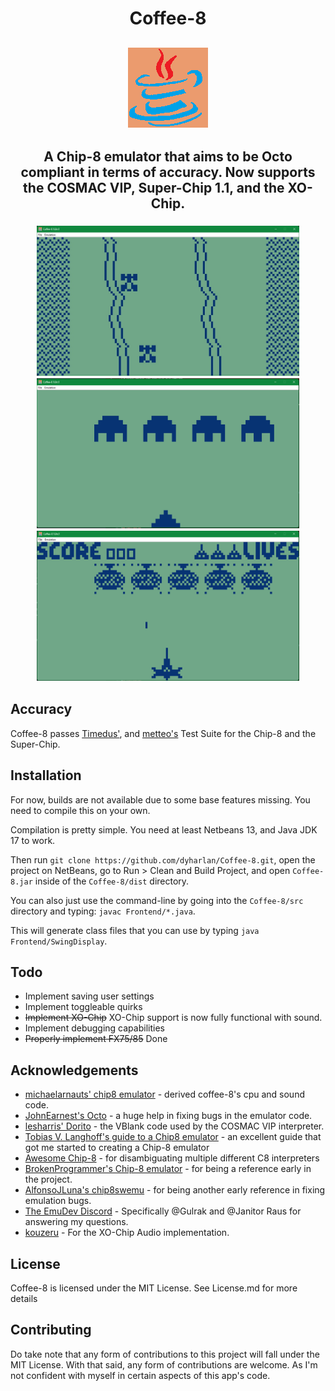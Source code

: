 <h1 align="center">Coffee-8</h1>
<h2 align="center"><img src="https://raw.githubusercontent.com/dyharlan/Coffee-8/main/src/Frontend/icon.png"/></h2>

<h2 align="center">A Chip-8 emulator that aims to be Octo compliant in terms of accuracy. Now supports the COSMAC VIP, Super-Chip 1.1, and the XO-Chip.</h2>

<h3 align="center">
<img alt="Car Race by Klaus von Sengbusch" src="https://raw.githubusercontent.com/dyharlan/Coffee-8/main/Screenshots/Race.jpg" width="420" height="240"/>
<img alt="Space Invaders by David Winter" src="https://raw.githubusercontent.com/dyharlan/Coffee-8/main/Screenshots/Space%20Invaders.PNG" width="420" height="240"/>
<img alt="Spacefight 2091 by Carsten Soerensen" src="https://raw.githubusercontent.com/dyharlan/Coffee-8/main/Screenshots/Spacefight%202091.PNG" width="420" height="240"/>
</h3>

## Accuracy
Coffee-8 passes [Timedus'](https://github.com/Timendus/chip8-test-suite), and [metteo's](https://github.com/metteo/chip8-test-rom) Test Suite for the Chip-8 and the Super-Chip.

## Installation
For now, builds are not available due to some base features missing. You need to compile this on your own.

Compilation is pretty simple. You need at least Netbeans 13, and Java JDK 17 to work. 

Then run ``git clone https://github.com/dyharlan/Coffee-8.git``, open the project on NetBeans, go to Run > Clean and Build Project, and open ``Coffee-8.jar`` inside of the ``Coffee-8/dist`` directory.

You can also just use the command-line by going into the ``Coffee-8/src`` directory and typing:
``javac Frontend/*.java``. 

This will generate class files that you can use by typing ``java Frontend/SwingDisplay``.

## Todo
- Implement saving user settings
- Implement toggleable quirks
- ~~Implement XO-Chip~~ XO-Chip support is now fully functional with sound.
- Implement debugging capabilities
- ~~Properly implement FX75/85~~ Done

## Acknowledgements
- [michaelarnauts' chip8 emulator](https://github.com/michaelarnauts/chip8-java) - derived coffee-8's cpu and sound code.
- [JohnEarnest's Octo](https://github.com/JohnEarnest/Octo) - a huge help in fixing bugs in the emulator code.
- [lesharris' Dorito](https://github.com/lesharris/dorito) - the VBlank code used by the COSMAC VIP interpreter.
- [Tobias V. Langhoff's guide to a Chip8 emulator](https://tobiasvl.github.io/blog/write-a-chip-8-emulator/) - an excellent guide that got me started to creating a Chip-8 emulator
- [Awesome Chip-8](https://chip-8.github.io/extensions/) - for disambiguating multiple different C8 interpreters
- [BrokenProgrammer's Chip-8 emulator](https://github.com/brokenprogrammer/CHIP-8-Emulator) - for being a reference early in the project.
- [AlfonsoJLuna's chip8swemu](https://github.com/AlfonsoJLuna/chip8swemu) - for being another early reference in fixing emulation bugs.
- [The EmuDev Discord](https://discord.com/invite/7nuaqZ2) - Specifically @Gulrak and @Janitor Raus for answering my questions.
- [kouzeru](https://github.com/Kouzeru) - For the XO-Chip Audio implementation.
## License
Coffee-8 is licensed under the MIT License. See License.md for more details

## Contributing
Do take note that any form of contributions to this project will fall under the MIT License. With that said, any form of contributions are welcome. 
As I'm not confident with myself in certain aspects of this app's code.



